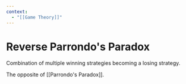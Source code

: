 ```yaml
---
context:
  - "[[Game Theory]]"
---
```


# Reverse Parrondo's Paradox

Combination of multiple winning strategies becoming a losing strategy.

The opposite of [[Parrondo's Paradox]].
